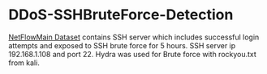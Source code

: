 # DDoS-SSHBruteForce-Detection
[ NetFlowMain Dataset](https://github.com/harrunisk/DDoS-SSHBruteForce-Detection/blob/master/NetFlowMain.csv) contains SSH server which includes successful login attempts and exposed to SSH brute force for 5 hours. SSH server ip 192.168.1.108 and port 22. Hydra was used for Brute force with rockyou.txt from kali.




